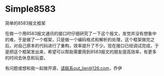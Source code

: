 Simple8583
==========

简单的8583报文框架

在做一个用8583报文通讯的接口时仔细研究了一下这个报文，发觉并没有想象中的难，于是做了一个框架，只是做一个编码格式和解析的处理，这个框架做完之后，对自己原本的代码进行了重构，效率提升了不少。现在接口已经调试完成，于是把这个框架发出来，希望可以帮助需要用到8583报文的朋友提高效率，有更多的时间去休息和玩耍。

有问题或想和我一起做开源，请联系out_lier@126.com，乔伊